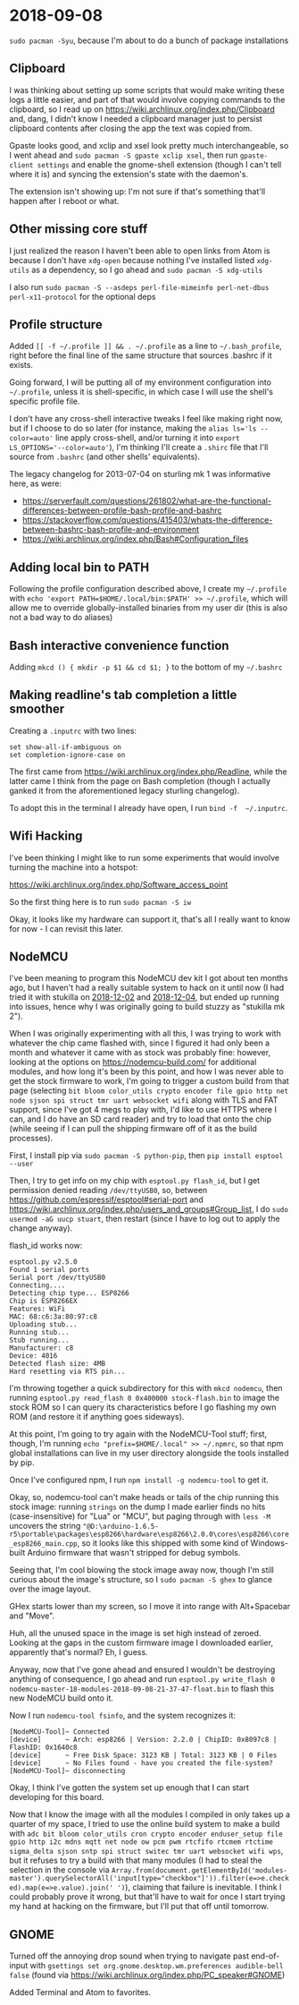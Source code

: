 # 2018-09-08

`sudo pacman -Syu`, because I'm about to do a bunch of package installations

## Clipboard

I was thinking about setting up some scripts that would make writing these logs a little easier, and part of that would involve copying commands to the clipboard, so I read up on https://wiki.archlinux.org/index.php/Clipboard and, dang, I didn't know I needed a clipboard manager just to persist clipboard contents after closing the app the text was copied from.

Gpaste looks good, and xclip and xsel look pretty much interchangeable, so I went ahead and `sudo pacman -S gpaste xclip xsel`, then run `gpaste-client settings` and enable the gnome-shell extension (though I can't tell where it is) and syncing the extension's state with the daemon's.

The extension isn't showing up: I'm not sure if that's something that'll happen after I reboot or what.

## Other missing core stuff

I just realized the reason I haven't been able to open links from Atom is because I don't have `xdg-open` because nothing I've installed listed `xdg-utils` as a dependency, so I go ahead and `sudo pacman -S xdg-utils`

I also run `sudo pacman -S --asdeps perl-file-mimeinfo perl-net-dbus perl-x11-protocol` for the optional deps

## Profile structure

Added `[[ -f ~/.profile ]] && . ~/.profile` as a line to `~/.bash_profile`, right before the final line of the same structure that sources .bashrc if it exists.

Going forward, I will be putting all of my environment configuration into `~/.profile`, unless it is shell-specific, in which case I will use the shell's specific profile file.

I don't have any cross-shell interactive tweaks I feel like making right now, but if I choose to do so later (for instance, making the `alias ls='ls --color=auto'` line apply cross-shell, and/or turning it into `export LS_OPTIONS='--color=auto'`), I'm thinking I'll create a `.shirc` file that I'll source from `.bashrc` (and other shells' equivalents).

The legacy changelog for 2013-07-04 on sturling mk 1 was informative here, as were:

- https://serverfault.com/questions/261802/what-are-the-functional-differences-between-profile-bash-profile-and-bashrc
- https://stackoverflow.com/questions/415403/whats-the-difference-between-bashrc-bash-profile-and-environment
- https://wiki.archlinux.org/index.php/Bash#Configuration_files

## Adding local bin to PATH

Following the profile configuration described above, I create my `~/.profile` with `echo 'export PATH=$HOME/.local/bin:$PATH' >> ~/.profile`, which will allow me to override globally-installed binaries from my user dir (this is also not a bad way to do aliases)

## Bash interactive convenience function

Adding `mkcd () { mkdir -p $1 && cd $1; }` to the bottom of my `~/.bashrc`

## Making readline's tab completion a little smoother

Creating a `.inputrc` with two lines:

```
set show-all-if-ambiguous on
set completion-ignore-case on
```

The first came from https://wiki.archlinux.org/index.php/Readline, while the latter came I think from the page on Bash completion (though I actually ganked it from the aforementioned legacy sturling changelog).

To adopt this in the terminal I already have open, I run `bind -f  ~/.inputrc`.

## Wifi Hacking

I've been thinking I might like to run some experiments that would involve turning the machine into a hotspot:

https://wiki.archlinux.org/index.php/Software_access_point

So the first thing here is to run `sudo pacman -S iw`

Okay, it looks like my hardware can support it, that's all I really want to know for now - I can revisit this later.

## NodeMCU

I've been meaning to program this NodeMCU dev kit I got about ten months ago, but I haven't had a really suitable system to hack on it until now (I had tried it with stukilla on [2018-12-02](tmh80-49fmx-w68ky-12mcd-yaqrq) and [2018-12-04](thgsp-dpjvm-41890-nce93-9vajr), but ended up running into issues, hence why I was originally going to build stuzzy as "stukilla mk 2").

When I was originally experimenting with all this, I was trying to work with whatever the chip came flashed with, since I figured it had only been a month and whatever it came with as stock was probably fine: however, looking at the options on https://nodemcu-build.com/ for additional modules, and how long it's been by this point, and how I was never able to get the stock firmware to work, I'm going to trigger a custom build from that page (selecting `bit bloom color_utils crypto encoder file gpio http net node sjson spi struct tmr uart websocket wifi` along with TLS and FAT support, since I've got 4 megs to play with, I'd like to use HTTPS where I can, and I do have an SD card reader) and try to load that onto the chip (while seeing if I can pull the shipping firmware off of it as the build processes).

First, I install pip via `sudo pacman -S python-pip`, then `pip install esptool --user`

Then, I try to get info on my chip with `esptool.py flash_id`, but I get permission denied reading `/dev/ttyUSB0`, so, between https://github.com/espressif/esptool#serial-port and https://wiki.archlinux.org/index.php/users_and_groups#Group_list, I do `sudo usermod -aG uucp stuart`, then restart (since I have to log out to apply the change anyway).

flash_id works now:

```
esptool.py v2.5.0
Found 1 serial ports
Serial port /dev/ttyUSB0
Connecting....
Detecting chip type... ESP8266
Chip is ESP8266EX
Features: WiFi
MAC: 68:c6:3a:80:97:c8
Uploading stub...
Running stub...
Stub running...
Manufacturer: c8
Device: 4016
Detected flash size: 4MB
Hard resetting via RTS pin...
```

I'm throwing together a quick subdirectory for this with `mkcd nodemcu`, then running `esptool.py read_flash 0 0x400000 stock-flash.bin` to image the stock ROM so I can query its characteristics before I go flashing my own ROM (and restore it if anything goes sideways).

At this point, I'm going to try again with the NodeMCU-Tool stuff; first, though, I'm running `echo "prefix=$HOME/.local" >> ~/.npmrc`, so that npm global installations can live in my user directory alongside the tools installed by pip.

Once I've configured npm, I run `npm install -g nodemcu-tool` to get it.

Okay, so, nodemcu-tool can't make heads or tails of the chip running this stock image: running `strings` on the dump I made earlier finds no hits (case-insensitive) for "Lua" or "MCU", but paging through with `less -M` uncovers the string `"@D:\arduino-1.6.5-r5\portable\packages\esp8266\hardware\esp8266\2.0.0\cores\esp8266\core_esp8266_main.cpp`, so it looks like this shipped with some kind of Windows-built Arduino firmware that wasn't stripped for debug symbols.

Seeing that, I'm cool blowing the stock image away now, though I'm still curious about the image's structure, so I `sudo pacman -S ghex` to glance over the image layout.

GHex starts lower than my screen, so I move it into range with Alt+Spacebar and "Move".

Huh, all the unused space in the image is set high instead of zeroed. Looking at the gaps in the custom firmware image I downloaded earlier, apparently that's normal? Eh, I guess.

Anyway, now that I've gone ahead and ensured I wouldn't be destroying anything of consequence, I go ahead and run `esptool.py write_flash 0 nodemcu-master-18-modules-2018-09-08-21-37-47-float.bin` to flash this new NodeMCU build onto it.

Now I run `nodemcu-tool fsinfo`, and the system recognizes it:

```
[NodeMCU-Tool]~ Connected
[device]      ~ Arch: esp8266 | Version: 2.2.0 | ChipID: 0x8097c8 | FlashID: 0x1640c8
[device]      ~ Free Disk Space: 3123 KB | Total: 3123 KB | 0 Files
[device]      ~ No Files found - have you created the file-system?
[NodeMCU-Tool]~ disconnecting
```

Okay, I think I've gotten the system set up enough that I can start developing for this board.

Now that I know the image with all the modules I compiled in only takes up a quarter of my space, I tried to use the online build system to make a build with `adc bit bloom color_utils cron crypto encoder enduser_setup file gpio http i2c mdns mqtt net node ow pcm pwm rtcfifo rtcmem rtctime sigma_delta sjson sntp spi struct switec tmr uart websocket wifi wps`, but it refuses to try a build with that many modules (I had to steal the selection in the console via `Array.from(document.getElementById('modules-master').querySelectorAll('input[type="checkbox"]')).filter(e=>e.checked).map(e=>e.value).join(' ')`), claiming that failure is inevitable. I think I could probably prove it wrong, but that'll have to wait for once I start trying my hand at hacking on the firmware, but I'll put that off until tomorrow.

## GNOME

Turned off the annoying drop sound when trying to navigate past end-of-input with `gsettings set org.gnome.desktop.wm.preferences audible-bell false` (found via https://wiki.archlinux.org/index.php/PC_speaker#GNOME)

Added Terminal and Atom to favorites.
